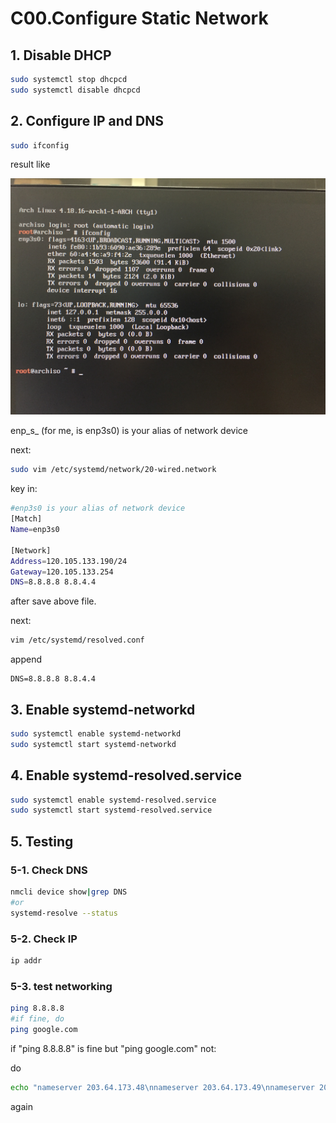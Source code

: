 # C00.Configure Static Network

## 1. Disable DHCP

```bash
sudo systemctl stop dhcpcd
sudo systemctl disable dhcpcd
```

## 2. Configure IP and DNS

```bash
sudo ifconfig
```

result like

![ipaddr_result_pic](image/ipaddr_result.jpg)

enp\_s\_ \(for me, is enp3s0\) is your alias of network device

next:

```bash
sudo vim /etc/systemd/network/20-wired.network
```

key in:

```bash
#enp3s0 is your alias of network device
[Match]
Name=enp3s0

[Network]
Address=120.105.133.190/24
Gateway=120.105.133.254
DNS=8.8.8.8 8.8.4.4
```

after save above file.

next:

```bash
vim /etc/systemd/resolved.conf
```

append
```
DNS=8.8.8.8 8.8.4.4
```

## 3. Enable systemd-networkd

```bash
sudo systemctl enable systemd-networkd
sudo systemctl start systemd-networkd
```

## 4. Enable systemd-resolved.service

```bash
sudo systemctl enable systemd-resolved.service
sudo systemctl start systemd-resolved.service
```

## 5. Testing

### 5-1. Check DNS

```bash
nmcli device show|grep DNS
#or
systemd-resolve --status
```

### 5-2. Check IP

```bash
ip addr
```

### 5-3. test networking

```bash
ping 8.8.8.8
#if fine, do
ping google.com
```

if "ping 8.8.8.8" is fine but "ping google.com" not:

do

```bash
echo "nameserver 203.64.173.48\nnameserver 203.64.173.49\nnameserver 203.8.8.8\n" > /etc/resolv.conf
```

again
